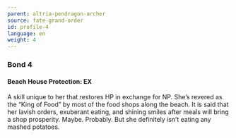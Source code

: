 ```yaml
---
parent: altria-pendragon-archer
source: fate-grand-order
id: profile-4
language: en
weight: 4
---
```


### Bond 4

#### Beach House Protection: EX

A skill unique to her that restores HP in exchange for NP.
She’s revered as the “King of Food” by most of the food shops along the beach. It is said that her lavish orders, exuberant eating, and shining smiles after meals will bring a shop prosperity. Maybe. Probably.
But she definitely isn’t eating any mashed potatoes.
